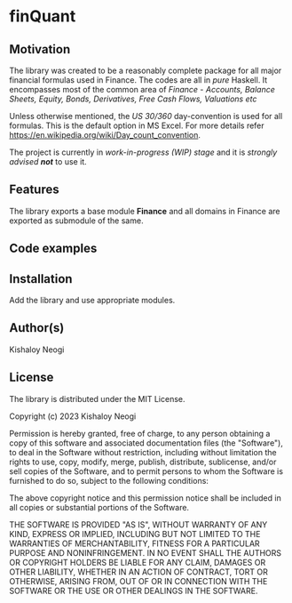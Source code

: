 # finQuant

## Motivation
The library was created to be a reasonably complete package for all major financial formulas used in Finance. The codes are all in *pure* Haskell. It encompasses most of the common area of *Finance* - *Accounts, Balance Sheets, Equity, Bonds, Derivatives, Free Cash Flows, Valuations etc*

Unless otherwise mentioned, the *US 30/360* day-convention is used for all formulas. This is the default option in MS Excel. For more details refer <https://en.wikipedia.org/wiki/Day_count_convention>.

The project is currently in *work-in-progress (WIP) stage* and it is *strongly advised **not*** to use it.

## Features
The library exports a base module **Finance** and all domains in Finance are exported as submodule of the same. 

## Code examples


## Installation
Add the library and use appropriate modules. 

## Author(s)
Kishaloy Neogi

## License
The library is distributed under the MIT License.

Copyright (c) 2023 Kishaloy Neogi

Permission is hereby granted, free of charge, to any person obtaining a copy
of this software and associated documentation files (the "Software"), to deal
in the Software without restriction, including without limitation the rights
to use, copy, modify, merge, publish, distribute, sublicense, and/or sell
copies of the Software, and to permit persons to whom the Software is
furnished to do so, subject to the following conditions:

The above copyright notice and this permission notice shall be included in all
copies or substantial portions of the Software.

THE SOFTWARE IS PROVIDED "AS IS", WITHOUT WARRANTY OF ANY KIND, EXPRESS OR
IMPLIED, INCLUDING BUT NOT LIMITED TO THE WARRANTIES OF MERCHANTABILITY,
FITNESS FOR A PARTICULAR PURPOSE AND NONINFRINGEMENT. IN NO EVENT SHALL THE
AUTHORS OR COPYRIGHT HOLDERS BE LIABLE FOR ANY CLAIM, DAMAGES OR OTHER
LIABILITY, WHETHER IN AN ACTION OF CONTRACT, TORT OR OTHERWISE, ARISING FROM,
OUT OF OR IN CONNECTION WITH THE SOFTWARE OR THE USE OR OTHER DEALINGS IN THE
SOFTWARE.

